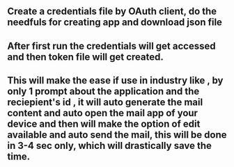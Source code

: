## Create a credentials file by OAuth client, do the needfuls for creating app and download json file
## After first run the credentials will get accessed and then token file will get created.
## This will make the ease if use in industry like , by only 1 prompt about the application and the reciepient's id , it will auto generate the mail content and auto open the mail app of your device and then will make the option of edit available and auto send the mail, this will be done in 3-4 sec only, which will drastically save the time.
